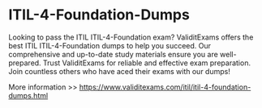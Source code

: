 # ITIL-4-Foundation-Dumps

Looking to pass the ITIL ITIL-4-Foundation exam? ValiditExams offers the best ITIL ITIL-4-Foundation dumps to help you succeed. Our comprehensive and up-to-date study materials ensure you are well-prepared. Trust ValiditExams for reliable and effective exam preparation. Join countless others who have aced their exams with our dumps!

More information >> https://www.validitexams.com/itil/itil-4-foundation-dumps.html
